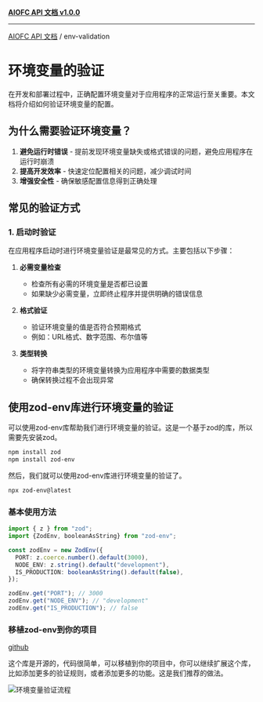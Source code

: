 [**AIOFC API 文档 v1.0.0**](../README.md)

***

[AIOFC API 文档](../modules.md) / env-validation

# 环境变量的验证

在开发和部署过程中，正确配置环境变量对于应用程序的正常运行至关重要。本文档将介绍如何验证环境变量的配置。

## 为什么需要验证环境变量？

1. **避免运行时错误** - 提前发现环境变量缺失或格式错误的问题，避免应用程序在运行时崩溃
2. **提高开发效率** - 快速定位配置相关的问题，减少调试时间
3. **增强安全性** - 确保敏感配置信息得到正确处理

## 常见的验证方式

### 1. 启动时验证

在应用程序启动时进行环境变量验证是最常见的方式。主要包括以下步骤：

1. **必需变量检查**
   - 检查所有必需的环境变量是否都已设置
   - 如果缺少必需变量，立即终止程序并提供明确的错误信息

2. **格式验证**
   - 验证环境变量的值是否符合预期格式
   - 例如：URL格式、数字范围、布尔值等

3. **类型转换**
   - 将字符串类型的环境变量转换为应用程序中需要的数据类型
   - 确保转换过程不会出现异常

## 使用zod-env库进行环境变量的验证

可以使用zod-env库帮助我们进行环境变量的验证。这是一个基于zod的库，所以需要先安装zod。

```bash
npm install zod
npm install zod-env
```

然后，我们就可以使用zod-env库进行环境变量的验证了。

```bash
npx zod-env@latest
```

### 基本使用方法

```typescript
import { z } from "zod";
import {ZodEnv, booleanAsString} from "zod-env";

const zodEnv = new ZodEnv({
  PORT: z.coerce.number().default(3000),
  NODE_ENV: z.string().default("development"),
  IS_PRODUCTION: booleanAsString().default(false),
});

zodEnv.get("PORT"); // 3000
zodEnv.get("NODE_ENV"); // "development"
zodEnv.get("IS_PRODUCTION"); // false
```

### 移植zod-env到你的项目

[github](https://github.com/tomslutsky/zod-env)

这个库是开源的，代码很简单，可以移植到你的项目中，你可以继续扩展这个库，比如添加更多的验证规则，或者添加更多的功能。这是我们推荐的做法。

![环境变量验证流程](/docs/drawio_assets/uml.png)
